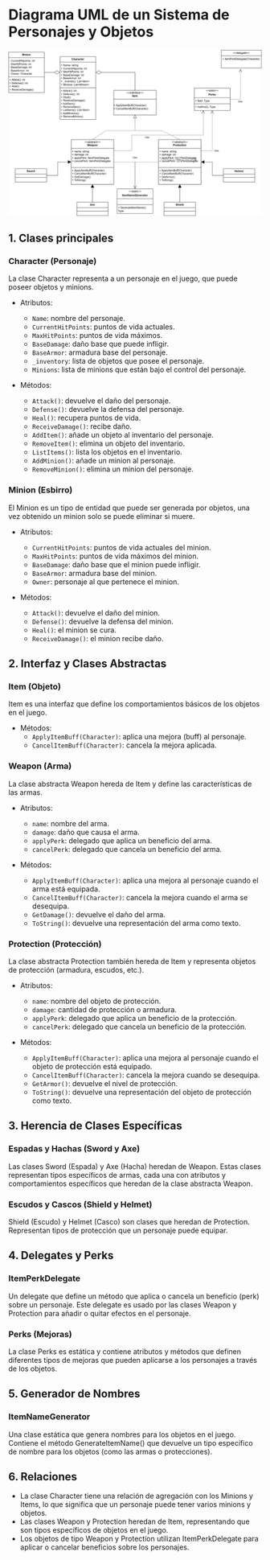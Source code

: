 # Diagrama UML de un Sistema de Personajes y Objetos

![Este diagrama de clases UML representa un sistema de gestión de personajes, minions (esbirros), armas, protección y objetos en un juego. A continuación se explican los diferentes componentes y relaciones entre ellos](PSP1_UML.svg)

## 1. Clases principales
### Character (Personaje)
La clase Character representa a un personaje en el juego, que puede poseer objetos y minions.
* Atributos:

  * `Name`: nombre del personaje.
  * `CurrentHitPoints`: puntos de vida actuales.
  * `MaxHitPoints`: puntos de vida máximos.
  * `BaseDamage`: daño base que puede infligir.
  * `BaseArmor`: armadura base del personaje.
  * `_inventory`: lista de objetos que posee el personaje.
  * `Minions`: lista de minions que están bajo el control del personaje.
  
* Métodos:

  * `Attack()`: devuelve el daño del personaje.
  * `Defense()`: devuelve la defensa del personaje.
  * `Heal()`: recupera puntos de vida.
  * `ReceiveDamage()`: recibe daño.
  * `AddItem()`: añade un objeto al inventario del personaje.
  * `RemoveItem()`: elimina un objeto del inventario.
  * `ListItems()`: lista los objetos en el inventario.
  * `AddMinion()`: añade un minion al personaje.
  * `RemoveMinion()`: elimina un minion del personaje.
  
### Minion (Esbirro) 
El Minion es un tipo de entidad que puede ser generada por objetos, una vez obtenido un minion solo se puede eliminar si muere.

* Atributos:
  
  * `CurrentHitPoints`: puntos de vida actuales del minion.
  * `MaxHitPoints`: puntos de vida máximos del minion.
  * `BaseDamage`: daño base que el minion puede infligir.
  * `BaseArmor`: armadura base del minion.
  * `Owner`: personaje al que pertenece el minion.
    
* Métodos:

  * `Attack()`: devuelve el daño del minion.
  * `Defense()`: devuelve la defensa del minion.
  * `Heal()`: el minion se cura.
  * `ReceiveDamage()`: el minion recibe daño.
    
## 2. Interfaz y Clases Abstractas
### Item (Objeto)
Item es una interfaz que define los comportamientos básicos de los objetos en el juego.

* Métodos:
  * `ApplyItemBuff(Character)`: aplica una mejora (buff) al personaje.
  * `CancelItemBuff(Character)`: cancela la mejora aplicada.
  
### Weapon (Arma)
La clase abstracta Weapon hereda de Item y define las características de las armas.

* Atributos:

  * `name`: nombre del arma.
  * `damage`: daño que causa el arma.
  * `applyPerk`: delegado que aplica un beneficio del arma.
  * `cancelPerk`: delegado que cancela un beneficio del arma.
    
* Métodos:

  * `ApplyItemBuff(Character)`: aplica una mejora al personaje cuando el arma está equipada.
  * `CancelItemBuff(Character)`: cancela la mejora cuando el arma se desequipa.
  * `GetDamage()`: devuelve el daño del arma.
  * `ToString()`: devuelve una representación del arma como texto.
  
### Protection (Protección)
La clase abstracta Protection también hereda de Item y representa objetos de protección (armadura, escudos, etc.).

* Atributos:

  * `name`: nombre del objeto de protección.
  * `damage`: cantidad de protección o armadura.
  * `applyPerk`: delegado que aplica un beneficio de la protección.
  * `cancelPerk`: delegado que cancela un beneficio de la protección.
  
* Métodos:

    * `ApplyItemBuff(Character)`: aplica una mejora al personaje cuando el objeto de protección está equipado.
    * `CancelItemBuff(Character)`: cancela la mejora cuando se desequipa.
    * `GetArmor()`: devuelve el nivel de protección.
    * `ToString()`: devuelve una representación del objeto de protección como texto.
      
## 3. Herencia de Clases Específicas
### Espadas y Hachas (Sword y Axe)
Las clases Sword (Espada) y Axe (Hacha) heredan de Weapon. Estas clases representan tipos específicos de armas, cada una con atributos y comportamientos específicos que heredan de la clase abstracta Weapon.

### Escudos y Cascos (Shield y Helmet)
Shield (Escudo) y Helmet (Casco) son clases que heredan de Protection. Representan tipos de protección que un personaje puede equipar.

## 4. Delegates y Perks
### ItemPerkDelegate
Un delegate que define un método que aplica o cancela un beneficio (perk) sobre un personaje. Este delegate es usado por las clases Weapon y Protection para añadir o quitar efectos en el personaje.

### Perks (Mejoras)
La clase Perks es estática y contiene atributos y métodos que definen diferentes tipos de mejoras que pueden aplicarse a los personajes a través de los objetos.

## 5. Generador de Nombres
### ItemNameGenerator
Una clase estática que genera nombres para los objetos en el juego. Contiene el método GenerateItemName() que devuelve un tipo específico de nombre para los objetos (como las armas o protecciones).

## 6. Relaciones
* La clase Character tiene una relación de agregación con los Minions y Items, lo que significa que un personaje puede tener varios minions y objetos.
* Las clases Weapon y Protection heredan de Item, representando que son tipos específicos de objetos en el juego.
* Los objetos de tipo Weapon y Protection utilizan ItemPerkDelegate para aplicar o cancelar beneficios sobre los personajes.
